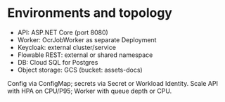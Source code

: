 # Environments and topology

- API: ASP.NET Core (port 8080)
- Worker: OcrJobWorker as separate Deployment
- Keycloak: external cluster/service
- Flowable REST: external or shared namespace
- DB: Cloud SQL for Postgres
- Object storage: GCS (bucket: assets-docs)

Config via ConfigMap; secrets via Secret or Workload Identity. Scale API with HPA on CPU/P95; Worker with queue depth or CPU.

